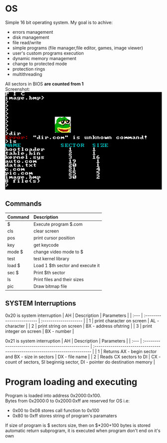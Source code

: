 # OS
Simple 16 bit operating system. My goal is to achive:
* errors management
* disk management
* file read/write
* simple programs (file manager,file editor, games, image viewer)
* user's custom programs execution
* dynamic memory management
* change to protected mode
* protection rings
* multithreading

All sectors in BIOS **are counted from 1**\
Screenshot:\
![Screenshot](screenshot.png)
## Commands
| Command | Description                      |
| :------ | :------------------------------- |
| $       | Execute program $.com            |
| cls     | clear screen                     |
| pos     | print cursor position            |
| key     | get keycode                      |
| mode $  | change video mode to $           |
| test    | test kernel library              |
| load $  | Load 1 $th sector and execute it |
| sec $   | Print $th sector                 |
| ls      | Print files and their sizes      |
| pic     | Draw bitmap file                 |
## SYSTEM Interruptions
0x20 is system interruption
| AH   | Description               | Parameters            |
| :--- | :------------------------ | :-------------------- |
| 1    | print character on screen | AL - character        |
| 2    | print string on screen    | BX - address ofstring |
| 3    | print integer on screen   | BX - number           |

0x21 is system interruption
| AH   | Description                                         | Parameters                                                                    |
| :--- | :-------------------------------------------------- | :---------------------------------------------------------------------------- |
| 1    | Returns  AX - begin sector and BX - size in sectors | DX - file name                                                                |
| 2    | Reads CX sectors to DI                              | CX - count of sectors, SI beginnig sector, DI - pointer do destination memory |

# Program loading and executing
Program is loaded into address 0x2000:0x100.\
Bytes from 0x2000:0 to 0x2000:0xff are reserved for OS i.e:
* 0x00 to 0x08 stores call function to 0x100
* 0x80 to 0xff stores string of program's paramaters

If size of program is $ sectors size, then on $*200+100 bytes is stored automatic return subprogram, it is executed when program don't end on it's own